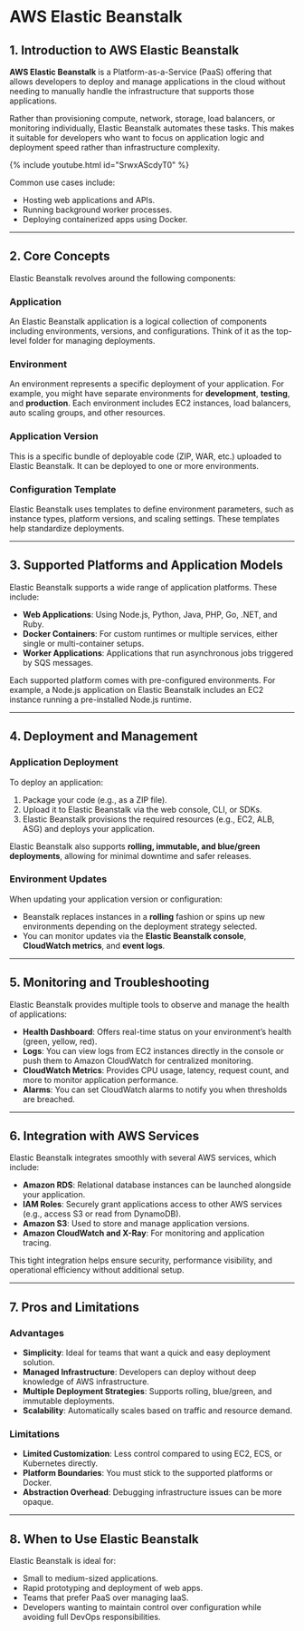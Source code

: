# **AWS Elastic Beanstalk**

## **1. Introduction to AWS Elastic Beanstalk**

**AWS Elastic Beanstalk** is a Platform-as-a-Service (PaaS) offering that allows developers to deploy and manage applications in the cloud without needing to manually handle the infrastructure that supports those applications.

Rather than provisioning compute, network, storage, load balancers, or monitoring individually, Elastic Beanstalk automates these tasks. This makes it suitable for developers who want to focus on application logic and deployment speed rather than infrastructure complexity.

{% include youtube.html id="SrwxAScdyT0" %}

Common use cases include:
- Hosting web applications and APIs.
- Running background worker processes.
- Deploying containerized apps using Docker.

---

## **2. Core Concepts**

Elastic Beanstalk revolves around the following components:

### **Application**
An Elastic Beanstalk application is a logical collection of components including environments, versions, and configurations. Think of it as the top-level folder for managing deployments.

### **Environment**
An environment represents a specific deployment of your application. For example, you might have separate environments for **development**, **testing**, and **production**. Each environment includes EC2 instances, load balancers, auto scaling groups, and other resources.

### **Application Version**
This is a specific bundle of deployable code (ZIP, WAR, etc.) uploaded to Elastic Beanstalk. It can be deployed to one or more environments.

### **Configuration Template**
Elastic Beanstalk uses templates to define environment parameters, such as instance types, platform versions, and scaling settings. These templates help standardize deployments.

---

## **3. Supported Platforms and Application Models**

Elastic Beanstalk supports a wide range of application platforms. These include:

- **Web Applications**: Using Node.js, Python, Java, PHP, Go, .NET, and Ruby.
- **Docker Containers**: For custom runtimes or multiple services, either single or multi-container setups.
- **Worker Applications**: Applications that run asynchronous jobs triggered by SQS messages.

Each supported platform comes with pre-configured environments. For example, a Node.js application on Elastic Beanstalk includes an EC2 instance running a pre-installed Node.js runtime.

---

## **4. Deployment and Management**

### **Application Deployment**
To deploy an application:
1. Package your code (e.g., as a ZIP file).
2. Upload it to Elastic Beanstalk via the web console, CLI, or SDKs.
3. Elastic Beanstalk provisions the required resources (e.g., EC2, ALB, ASG) and deploys your application.

Elastic Beanstalk also supports **rolling, immutable, and blue/green deployments**, allowing for minimal downtime and safer releases.

### **Environment Updates**
When updating your application version or configuration:
- Beanstalk replaces instances in a **rolling** fashion or spins up new environments depending on the deployment strategy selected.
- You can monitor updates via the **Elastic Beanstalk console**, **CloudWatch metrics**, and **event logs**.

---

## **5. Monitoring and Troubleshooting**

Elastic Beanstalk provides multiple tools to observe and manage the health of applications:

- **Health Dashboard**: Offers real-time status on your environment’s health (green, yellow, red).
- **Logs**: You can view logs from EC2 instances directly in the console or push them to Amazon CloudWatch for centralized monitoring.
- **CloudWatch Metrics**: Provides CPU usage, latency, request count, and more to monitor application performance.
- **Alarms**: You can set CloudWatch alarms to notify you when thresholds are breached.

---

## **6. Integration with AWS Services**

Elastic Beanstalk integrates smoothly with several AWS services, which include:

- **Amazon RDS**: Relational database instances can be launched alongside your application.
- **IAM Roles**: Securely grant applications access to other AWS services (e.g., access S3 or read from DynamoDB).
- **Amazon S3**: Used to store and manage application versions.
- **Amazon CloudWatch and X-Ray**: For monitoring and application tracing.

This tight integration helps ensure security, performance visibility, and operational efficiency without additional setup.

---

## **7. Pros and Limitations**

### **Advantages**
- **Simplicity**: Ideal for teams that want a quick and easy deployment solution.
- **Managed Infrastructure**: Developers can deploy without deep knowledge of AWS infrastructure.
- **Multiple Deployment Strategies**: Supports rolling, blue/green, and immutable deployments.
- **Scalability**: Automatically scales based on traffic and resource demand.

### **Limitations**
- **Limited Customization**: Less control compared to using EC2, ECS, or Kubernetes directly.
- **Platform Boundaries**: You must stick to the supported platforms or Docker.
- **Abstraction Overhead**: Debugging infrastructure issues can be more opaque.

---

## **8. When to Use Elastic Beanstalk**

Elastic Beanstalk is ideal for:
- Small to medium-sized applications.
- Rapid prototyping and deployment of web apps.
- Teams that prefer PaaS over managing IaaS.
- Developers wanting to maintain control over configuration while avoiding full DevOps responsibilities.